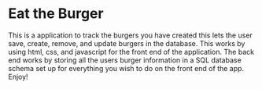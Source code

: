 # Eat the Burger
This is a application to track the burgers you have created this lets the user save, create, remove, and update burgers in the database.  This works by using html, css, and javascript for the front end of the application. The back end works by storing all the users burger information in a SQL database schema set up for everything you wish to do on the front end of the app. Enjoy!
